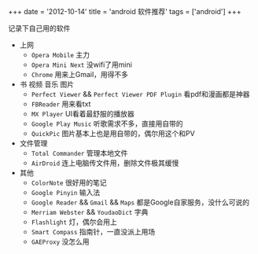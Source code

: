 +++
date = '2012-10-14'
title = 'android 软件推荐'
tags = ['android']
+++

记录下自己用的软件

+ 上网
    - `Opera Mobile` 主力
    - `Opera Mini Next` 没wifi了用mini
    - `Chrome` 用来上Gmail，用得不多
+ 书 视频 音乐 图片
    - `Perfect Viewer` && `Perfect Viewer PDF Plugin` 看pdf和漫画都是神器
    - `FBReader` 用来看txt
    - `MX Player` UI看着最舒服的播放器
    - `Google Play Music` 听歌需求不多，直接用自带的
    - `QuickPic` 图片基本上也是用自带的，偶尔用这个和PV
+ 文件管理
    - `Total Commander` 管理本地文件
    - `AirDroid` 连上电脑传文件用，删除文件极其缓慢
+ 其他
    - `ColorNote` 很好用的笔记
    - `Google Pinyin` 输入法
    - `Google Reader` && `Gmail` && `Maps` 都是Google自家服务，没什么可说的
    - `Merriam Webster` && `YoudaoDict` 字典
    - `Flashlight` 灯，偶尔会用上
    - `Smart Compass` 指南针，一直没派上用场
    - `GAEProxy` 没怎么用
